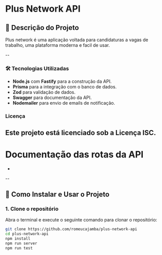 # Plus Network API 

## 📖 Descrição do Projeto

Plus network é uma aplicação voltada para candidaturas a vagas de trabalho, uma plataforma moderna e facil de usar.

--

### 🛠 Tecnologias Utilizadas

- **Node.js** com **Fastify** para a construção da API.
- **Prisma** para a integração com o banco de dados.
- **Zod** para validação de dados.
- **Swagger** para documentação da API.
- **Nodemailer** para envio de emails de notificação.

### Licença

Este projeto está licenciado sob a Licença **ISC**.
--

# Documentação das rotas da API
- 

--

## 🎯 Como Instalar e Usar o Projeto

### 1. Clone o repositório
Abra o terminal e execute o seguinte comando para clonar o repositório:
```bash
git clone https://github.com/romeucajamba/plus-network-api
cd plus-network-api
npm install
npm run server
npm run test